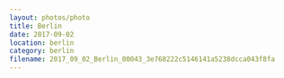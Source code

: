 ```yaml
---
layout: photos/photo
title: Berlin
date: 2017-09-02
location: berlin
category: berlin
filename: 2017_09_02_Berlin_00043_3e768222c5146141a5238dcca043f8fa
---
```

